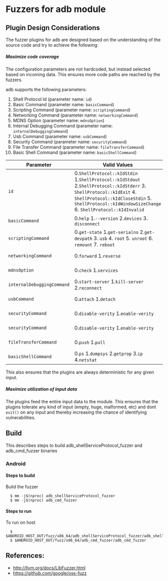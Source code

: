 # Fuzzers for adb module

## Plugin Design Considerations
The fuzzer plugins for adb are designed based on the understanding of the
source code and try to achieve the following:

##### Maximize code coverage
The configuration parameters are not hardcoded, but instead selected based on
incoming data. This ensures more code paths are reached by the fuzzers.

adb supports the following parameters:
1. Shell Protocol Id (parameter name: `id`)
2. Basic Command (parameter name: `basicCommand`)
3. Scripting Command (parameter name: `scriptingCommand`)
4. Networking Command (parameter name: `networkingCommand`)
5. MDNS Option (parameter name: `mdnsOption`)
6. Internal Debugging Command (parameter name: `internalDebuggingCommand`)
7. Usb Command (parameter name: `usbCommand`)
8. Security Command (parameter name: `securityCommand`)
9. File Transfer Command (parameter name: `fileTransferCommand`)
10. Basic Shell Command (parameter name: `basicShellCommand`)

| Parameter| Valid Values| Configured Value|
|------------- |-------------| ----- |
| `id` | 0.`ShellProtocol::kIdStdin` 1.`ShellProtocol::kIdStdout` 2.`ShellProtocol::kIdStderr` 3. `ShellProtocol::kIdExit` 4. `ShellProtocol::kIdCloseStdin` 5. `ShellProtocol::kIdWindowSizeChange` 6. `ShellProtocol::kIdInvalid`| Value obtained from FuzzedDataProvider|
| `basicCommand` | 0.`help` 1.`--version` 2.`devices` 3. `disconnect`| Value obtained from FuzzedDataProvider|
| `scriptingCommand` | 0.`get-state` 1.`get-serialno` 2.`get-devpath` 3. `usb` 4. `root` 5. `unroot` 6. `remount` 7. `reboot`| Value obtained from FuzzedDataProvider|
| `networkingCommand` | 0.`forward` 1.`reverse`| Value obtained from FuzzedDataProvider|
| `mdnsOption` | 0.`check` 1.`services`| Value obtained from FuzzedDataProvider|
| `internalDebuggingCommand` | 0.`start-server` 1.`kill-server` 2.`reconnect`| Value obtained from FuzzedDataProvider|
| `usbCommand` | 0.`attach` 1.`detach`| Value obtained from FuzzedDataProvider|
| `securityCommand` | 0.`disable-verity` 1.`enable-verity`| Value obtained from FuzzedDataProvider|
| `securityCommand` | 0.`disable-verity` 1.`enable-verity`| Value obtained from FuzzedDataProvider|
| `fileTransferCommand` | 0.`push` 1.`pull`| Value obtained from FuzzedDataProvider|
| `basicShellCommand` | 0.`ps` 1.`dumpsys` 2.`getprop` 3.`ip` 4.`netstat`| Value obtained from FuzzedDataProvider|

This also ensures that the plugins are always deterministic for any given input.

##### Maximize utilization of input data
The plugins feed the entire input data to the module.
This ensures that the plugins tolerate any kind of input (empty, huge,
malformed, etc) and dont `exit()` on any input and thereby increasing the
chance of identifying vulnerabilities.

## Build

This describes steps to build adb_shellServiceProtocol_fuzzer and adb_cmd_fuzzer binaries

### Android

#### Steps to build
Build the fuzzer
```
  $ mm -j$(nproc) adb_shellServiceProtocol_fuzzer
  $ mm -j$(nproc) adb_cmd_fuzzer
```
#### Steps to run
To run on host
```
  $ $ANDROID_HOST_OUT/fuzz/x86_64/adb_shellServiceProtocol_fuzzer/adb_shellServiceProtocol_fuzzer
  $ $ANDROID_HOST_OUT/fuzz/x86_64/adb_cmd_fuzzer/adb_cmd_fuzzer
```

## References:
 * http://llvm.org/docs/LibFuzzer.html
 * https://github.com/google/oss-fuzz
